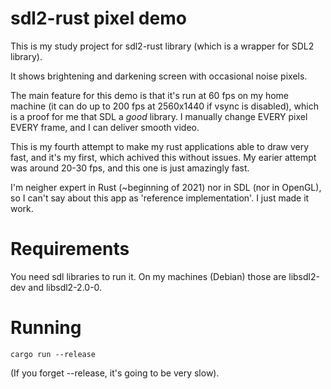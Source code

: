 sdl2-rust pixel demo
====================

This is my study project for sdl2-rust library (which is a wrapper for
SDL2 library).

It shows brightening and darkening screen with occasional noise pixels.

The main feature for this demo is that it's run at 60 fps on my home machine
(it can do up to 200 fps at 2560x1440 if vsync is disabled), which is a proof
for me that SDL a _good_ library. I manually change EVERY pixel EVERY frame,
and I can deliver smooth video.

This is my fourth attempt to make my rust applications able to draw very fast,
and it's my first, which achived this without issues. My earier attempt
was around 20-30 fps, and this one is just amazingly fast.

I'm neigher expert in Rust (~beginning of 2021) nor in SDL (nor in OpenGL),
so I can't say about this app as 'reference implementation'. I just made
it work.

Requirements
============
You need sdl libraries to run it.
On my machines (Debian) those are libsdl2-dev and libsdl2-2.0-0.

Running
=======
```
cargo run --release
```

(If you forget --release, it's going to be very slow).
